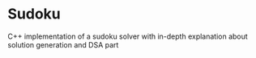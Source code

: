 # Sudoku
C++ implementation of a sudoku solver with in-depth explanation about solution generation and DSA part
